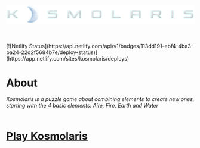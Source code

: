 <br />
<br />
<p align="center">
  <img src="https://github.com/flechajm/kosmolaris/blob/main/img/logo/logo_m.png">
</p>
<br />
<br />
[![Netlify Status](https://api.netlify.com/api/v1/badges/113dd191-ebf4-4ba3-ba24-22d2f5684b7e/deploy-status)](https://app.netlify.com/sites/kosmolaris/deploys)

# About

_Kosmolaris is a puzzle game about combining elements to create new ones, starting with the 4 basic elements: Aire, Fire, Earth and Water_
<br />
<br />
# [Play Kosmolaris](https://flechajm.github.io/kosmolaris/)
